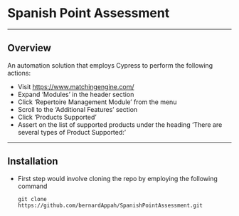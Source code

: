 # Spanish Point Assessment
---

## Overview
An automation solution that employs Cypress to perform the following actions:
+ Visit https://www.matchingengine.com/
+	Expand ‘Modules’ in the header section
+	Click ‘Repertoire Management Module’ from the menu
+	Scroll to the ‘Additional Features’ section
+	Click ‘Products Supported’
+	Assert on the list of supported products under the heading ‘There are several types of Product Supported:’

---

## Installation
+ First step would involve cloning the repo by employing the following command
  
  ```
  git clone https://github.com/bernardAppah/SpanishPointAssessment.git
  ```

